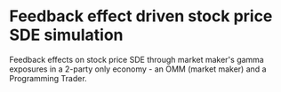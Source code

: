 # Feedback effect driven stock price SDE simulation 

Feedback effects on stock price SDE through market maker's gamma exposures in a 2-party only economy - an OMM (market maker) and a Programming Trader.

